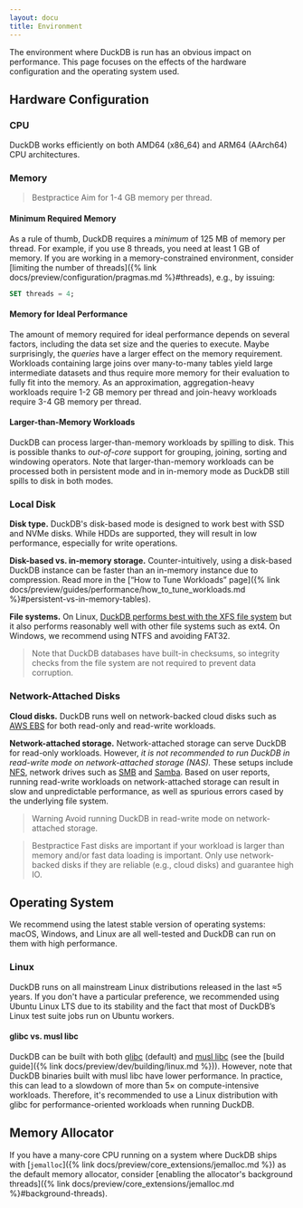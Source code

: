 ```yaml
---
layout: docu
title: Environment
---
```


The environment where DuckDB is run has an obvious impact on performance. This page focuses on the effects of the hardware configuration and the operating system used.

## Hardware Configuration

### CPU

DuckDB works efficiently on both AMD64 (x86_64) and ARM64 (AArch64) CPU architectures.

### Memory

> Bestpractice Aim for 1-4 GB memory per thread.

#### Minimum Required Memory

As a rule of thumb, DuckDB requires a _minimum_ of 125 MB of memory per thread.
For example, if you use 8 threads, you need at least 1 GB of memory.
If you are working in a memory-constrained environment, consider [limiting the number of threads]({% link docs/preview/configuration/pragmas.md %}#threads), e.g., by issuing:

```sql
SET threads = 4;
```

#### Memory for Ideal Performance

The amount of memory required for ideal performance depends on several factors, including the data set size and the queries to execute.
Maybe surprisingly, the _queries_ have a larger effect on the memory requirement.
Workloads containing large joins over many-to-many tables yield large intermediate datasets and thus require more memory for their evaluation to fully fit into the memory.
As an approximation, aggregation-heavy workloads require 1-2 GB memory per thread and join-heavy workloads require 3-4 GB memory per thread.

#### Larger-than-Memory Workloads

DuckDB can process larger-than-memory workloads by spilling to disk.
This is possible thanks to _out-of-core_ support for grouping, joining, sorting and windowing operators.
Note that larger-than-memory workloads can be processed both in persistent mode and in in-memory mode as DuckDB still spills to disk in both modes.

### Local Disk

**Disk type.**
DuckDB's disk-based mode is designed to work best with SSD and NVMe disks. While HDDs are supported, they will result in low performance, especially for write operations.

**Disk-based vs. in-memory storage.**
Counter-intuitively, using a disk-based DuckDB instance can be faster than an in-memory instance due to compression.
Read more in the [“How to Tune Workloads” page]({% link docs/preview/guides/performance/how_to_tune_workloads.md %}#persistent-vs-in-memory-tables).

**File systems.**
On Linux, [DuckDB performs best with the XFS file system](https://www.phoronix.com/review/linux-615-filesystems/5) but it also performs reasonably well with other file systems such as ext4.
On Windows, we recommend using NTFS and avoiding FAT32.

> Note that DuckDB databases have built-in checksums, so integrity checks from the file system are not required to prevent data corruption.

### Network-Attached Disks

**Cloud disks.** DuckDB runs well on network-backed cloud disks such as [AWS EBS](https://aws.amazon.com/ebs/) for both read-only and read-write workloads.

**Network-attached storage.**
Network-attached storage can serve DuckDB for read-only workloads.
However, _it is not recommended to run DuckDB in read-write mode on network-attached storage (NAS)._
These setups include [NFS](https://en.wikipedia.org/wiki/Network_File_System),
network drives such as [SMB](https://en.wikipedia.org/wiki/Server_Message_Block) and
[Samba](https://en.wikipedia.org/wiki/Samba_(software)).
Based on user reports, running read-write workloads on network-attached storage can result in slow and unpredictable performance,
as well as spurious errors cased by the underlying file system.

> Warning Avoid running DuckDB in read-write mode on network-attached storage.

> Bestpractice Fast disks are important if your workload is larger than memory and/or fast data loading is important. Only use network-backed disks if they are reliable (e.g., cloud disks) and guarantee high IO.

## Operating System

We recommend using the latest stable version of operating systems: macOS, Windows, and Linux are all well-tested and DuckDB can run on them with high performance.

### Linux

DuckDB runs on all mainstream Linux distributions released in the last ≈5 years.
If you don't have a particular preference, we recommended using Ubuntu Linux LTS due to its stability and the fact that most of DuckDB’s Linux test suite jobs run on Ubuntu workers.

#### glibc vs. musl libc

DuckDB can be built with both [glibc](https://www.gnu.org/software/libc/) (default) and [musl libc](https://www.musl-libc.org/) (see the [build guide]({% link docs/preview/dev/building/linux.md %})).
However, note that DuckDB binaries built with musl libc have lower performance.
In practice, this can lead to a slowdown of more than 5× on compute-intensive workloads.
Therefore, it's recommended to use a Linux distribution with glibc for performance-oriented workloads when running DuckDB.

## Memory Allocator

If you have a many-core CPU running on a system where DuckDB ships with [`jemalloc`]({% link docs/preview/core_extensions/jemalloc.md %}) as the default memory allocator, consider [enabling the allocator's background threads]({% link docs/preview/core_extensions/jemalloc.md %}#background-threads).
